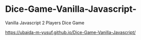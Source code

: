 # Dice-Game-Vanilla-Javascript-
Vanilla Javascript 2 Players Dice Game


https://ubaida-m-yusuf.github.io/Dice-Game-Vanilla-Javascript/
